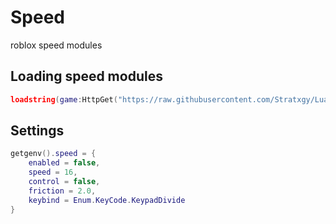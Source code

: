 # Speed
roblox speed modules

## Loading speed modules
```lua
loadstring(game:HttpGet("https://raw.githubusercontent.com/Stratxgy/Lua-Speed/refs/heads/main/speed.lua"))()
```



## Settings
```lua
getgenv().speed = {
    enabled = false,     
    speed = 16,        
    control = false,
    friction = 2.0,    
    keybind = Enum.KeyCode.KeypadDivide 
}
